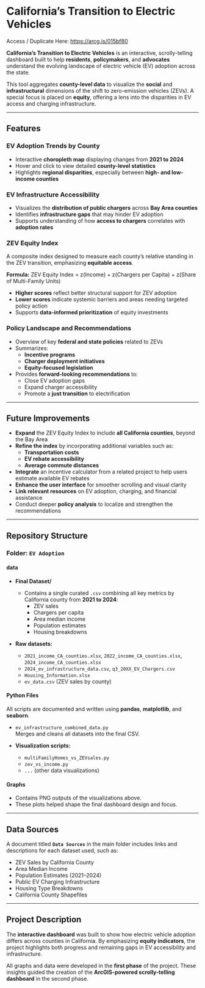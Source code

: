 # California’s Transition to Electric Vehicles

Access / Duplicate Here: https://arcg.is/015bf80

**California’s Transition to Electric Vehicles** is an interactive, scrolly-telling dashboard built to help **residents**, **policymakers**, and **advocates** understand the evolving landscape of electric vehicle (EV) adoption across the state.

This tool aggregates **county-level data** to visualize the **social** and **infrastructural** dimensions of the shift to zero-emission vehicles (ZEVs). A special focus is placed on **equity**, offering a lens into the disparities in EV access and charging infrastructure.

---

## Features

### EV Adoption Trends by County

- Interactive **choropleth map** displaying changes from **2021 to 2024**
- Hover and click to view detailed **county-level statistics**
- Highlights **regional disparities**, especially between **high- and low-income counties**

### EV Infrastructure Accessibility

- Visualizes the **distribution of public chargers** across **Bay Area counties**
- Identifies **infrastructure gaps** that may hinder EV adoption
- Supports understanding of how **access to chargers** correlates with **adoption rates**

### ZEV Equity Index

A composite index designed to measure each county’s relative standing in the ZEV transition, emphasizing **equitable access**.

**Formula:**
ZEV Equity Index = z(Income) + z(Chargers per Capita) + z(Share of Multi-Family Units)


- **Higher scores** reflect better structural support for ZEV adoption
- **Lower scores** indicate systemic barriers and areas needing targeted policy action
- Supports **data-informed prioritization** of equity investments

### Policy Landscape and Recommendations

- Overview of key **federal and state policies** related to ZEVs
- Summarizes:
  - **Incentive programs**
  - **Charger deployment initiatives**
  - **Equity-focused legislation**
- Provides **forward-looking recommendations** to:
  - Close EV adoption gaps
  - Expand charger accessibility
  - Promote a **just transition** to electrification

---

## Future Improvements

- **Expand** the ZEV Equity Index to include **all California counties**, beyond the Bay Area
- **Refine the index** by incorporating additional variables such as:
  - **Transportation costs**
  - **EV rebate accessibility**
  - **Average commute distances**
- **Integrate** an incentive calculator from a related project to help users estimate available EV rebates
- **Enhance the user interface** for smoother scrolling and visual clarity
- **Link relevant resources** on EV adoption, charging, and financial assistance
- Conduct deeper **policy analysis** to localize and strengthen the recommendations


---

## Repository Structure

### Folder: `EV Adoption`

#### data

- **Final Dataset/**
  - Contains a single curated `.csv` combining all key metrics by California county from **2021 to 2024**:
    - ZEV sales
    - Chargers per capita
    - Area median income
    - Population estimates
    - Housing breakdowns

- **Raw datasets:**
  - `2021_income_CA_counties.xlsx`, `2022_income_CA_counties.xlsx`, `2024_income_CA_counties.xlsx`
  - `2024_ev_infrastructure_data.csv`, `q3_20XX_EV_Chargers.csv`
  - `Housing_Information.xlsx`
  - `ev_data.csv` (ZEV sales by county)

#### Python Files

All scripts are documented and written using **pandas**, **matplotlib**, and **seaborn**.

- `ev_infrastructure_combined_data.py`  
  Merges and cleans all datasets into the final CSV.

- **Visualization scripts:**
  - `multiFamilyHomes_vs_ZEVsales.py`
  - `zev_vs_income.py`
  - `...` (other data visualizations)

#### Graphs

- Contains PNG outputs of the visualizations above.
- These plots helped shape the final dashboard design and focus.

---

## Data Sources

A document titled **`Data Sources`** in the main folder includes links and descriptions for each dataset used, such as:

- ZEV Sales by California County  
- Area Median Income  
- Population Estimates (2021–2024)  
- Public EV Charging Infrastructure  
- Housing Type Breakdowns  
- California County Shapefiles  

---

## Project Description

The **interactive dashboard** was built to show how electric vehicle adoption differs across counties in California. By emphasizing **equity indicators**, the project highlights both progress and remaining gaps in EV accessibility and infrastructure.

All graphs and data were developed in the **first phase** of the project. These insights guided the creation of the **ArcGIS-powered scrolly-telling dashboard** in the second phase.

